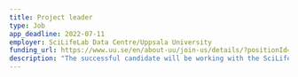 ```yaml
---
title: Project leader
type: Job
app_deadline: 2022-07-11
employer: SciLifeLab Data Centre/Uppsala University
funding_url: https://www.uu.se/en/about-uu/join-us/details/?positionId=511397
description: "The successful candidate will be working with the SciLifeLab Data Centre (DC). DC is a central unit within SciLifeLab with responsibility for IT- and data management issues. DC serves SciLifeLab and the Data Driven Life Science (DDLS) research program. SciLifeLab Data Centre is looking for a motivated and knowledgeable project leader for the work related to software development within the group. You will lead a number of projects within Data Centre, where IT and data management services for the life science field are developed. The work is done in collaboration with SciLifeLab’s technology platforms and will include both the development new solutions, and the further progression of existing software components and commercial systems."
---
```

